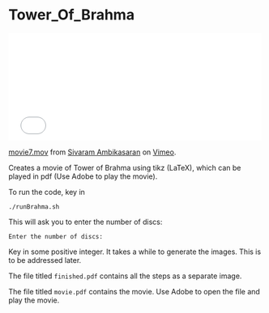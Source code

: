 Tower_Of_Brahma
===============
<iframe src="//player.vimeo.com/video/108663410" width="500" height="213" frameborder="0" webkitallowfullscreen mozallowfullscreen allowfullscreen></iframe> <p><a href="http://vimeo.com/108663410">movie7.mov</a> from <a href="http://vimeo.com/user33224917">Sivaram Ambikasaran</a> on <a href="https://vimeo.com">Vimeo</a>.</p>

Creates a movie of Tower of Brahma using tikz (LaTeX), which can be played in pdf (Use Adobe to play the movie).

To run the code, key in

	./runBrahma.sh

This will ask you to enter the number of discs:

	Enter the number of discs: 

Key in some positive integer. It takes a while to generate the images. This is to be addressed later.

The file titled `finished.pdf` contains all the steps as a separate image.

The file titled `movie.pdf` contains the movie. Use Adobe to open the file and play the movie.